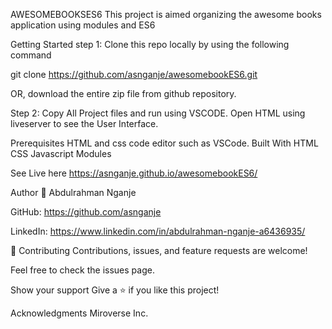 AWESOMEBOOKSES6
This project is aimed organizing the awesome books application using modules and ES6

Getting Started
step 1: Clone this repo locally by using the following command

git clone https://github.com/asnganje/awesomebookES6.git

OR, download the entire zip file from github repository.

Step 2: Copy All Project files and run using VSCODE. Open HTML using liveserver to see the User Interface.

Prerequisites
HTML and css code editor such as VSCode.
Built With
HTML 
CSS
Javascript
Modules

See Live here https://asnganje.github.io/awesomebookES6/

Author
👤 Abdulrahman Nganje

GitHub: https://github.com/asnganje

LinkedIn: https://www.linkedin.com/in/abdulrahman-nganje-a6436935/



🤝 Contributing
Contributions, issues, and feature requests are welcome!

Feel free to check the issues page.

Show your support
Give a ⭐️ if you like this project!

Acknowledgments
Miroverse Inc.